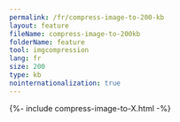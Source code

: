 ```yaml
---
permalink: /fr/compress-image-to-200-kb
layout: feature
fileName: compress-image-to-200kb
folderName: feature
tool: imgcompression
lang: fr
size: 200
type: kb
nointernationalization: true
---
```

{%- include compress-image-to-X.html -%}
      